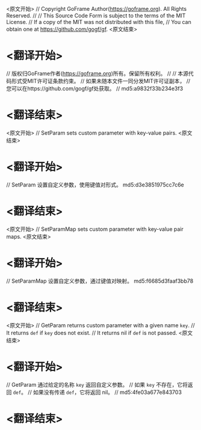 
<原文开始>
// Copyright GoFrame Author(https://goframe.org). All Rights Reserved.
//
// This Source Code Form is subject to the terms of the MIT License.
// If a copy of the MIT was not distributed with this file,
// You can obtain one at https://github.com/gogf/gf.
<原文结束>

# <翻译开始>
// 版权归GoFrame作者(https://goframe.org)所有。保留所有权利。
//
// 本源代码形式受MIT许可证条款约束。
// 如果未随本文件一同分发MIT许可证副本，
// 您可以在https://github.com/gogf/gf处获取。
// md5:a9832f33b234e3f3
# <翻译结束>


<原文开始>
// SetParam sets custom parameter with key-value pairs.
<原文结束>

# <翻译开始>
// SetParam 设置自定义参数，使用键值对形式。 md5:d3e3851975cc7c6e
# <翻译结束>


<原文开始>
// SetParamMap sets custom parameter with key-value pair maps.
<原文结束>

# <翻译开始>
// SetParamMap 设置自定义参数，通过键值对映射。 md5:f6685d3faaf3bb78
# <翻译结束>


<原文开始>
// GetParam returns custom parameter with a given name `key`.
// It returns `def` if `key` does not exist.
// It returns nil if `def` is not passed.
<原文结束>

# <翻译开始>
// GetParam 通过给定的名称 `key` 返回自定义参数。
// 如果 `key` 不存在，它将返回 `def`。
// 如果没有传递 `def`，它将返回 nil。
// md5:4fe03a677e843703
# <翻译结束>

